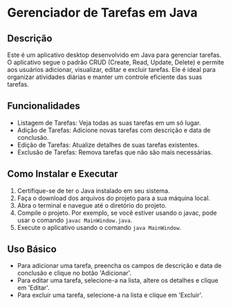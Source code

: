 
# Gerenciador de Tarefas em Java

## Descrição
Este é um aplicativo desktop desenvolvido em Java para gerenciar tarefas. O aplicativo segue o padrão CRUD (Create, Read, Update, Delete) e permite aos usuários adicionar, visualizar, editar e excluir tarefas. Ele é ideal para organizar atividades diárias e manter um controle eficiente das suas tarefas.

## Funcionalidades
- Listagem de Tarefas: Veja todas as suas tarefas em um só lugar.
- Adição de Tarefas: Adicione novas tarefas com descrição e data de conclusão.
- Edição de Tarefas: Atualize detalhes de suas tarefas existentes.
- Exclusão de Tarefas: Remova tarefas que não são mais necessárias.

## Como Instalar e Executar
1. Certifique-se de ter o Java instalado em seu sistema.
2. Faça o download dos arquivos do projeto para a sua máquina local.
3. Abra o terminal e navegue até o diretório do projeto.
4. Compile o projeto. Por exemplo, se você estiver usando o javac, pode usar o comando `javac MainWindow.java`.
5. Execute o aplicativo usando o comando `java MainWindow`.

## Uso Básico
- Para adicionar uma tarefa, preencha os campos de descrição e data de conclusão e clique no botão 'Adicionar'.
- Para editar uma tarefa, selecione-a na lista, altere os detalhes e clique em 'Editar'.
- Para excluir uma tarefa, selecione-a na lista e clique em 'Excluir'.
